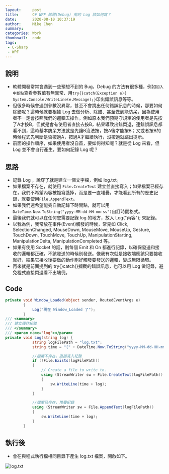 ```yaml
---
layout:     post
title:      C# WPF 除錯(Debug) 用的 Log 該如何寫？
date:       2020-08-10 10:37:19
author:     Mike Chen
summary:    
categories: Work
thumbnail:  code
tags:
 - C-Sharp
 - WPF
---
```



## 說明
* 軟體開發常常會遇到一些預想不到的 Bug，Debug 的方法有很多種，例如`加入中斷點`查看參數值有無異常、用`try{}catch(Exception e){ System.Console.WriteLine(e.Message);}`印出錯誤訊息等等。
* 但很多時候會遇到參數沒異常，甚至不會跳出任何錯誤訊息的時候，那要如何除錯呢？這時候就要根據 Log 去做分析、除錯、甚至做到能防呆，因為使用者不一定會按照我們的邏輯去操作。例如原本我們預期守規矩的使用者是先按了A才按B，但就是會有使用者直接去按B，結果導致出錯閃退，連錯誤訊息都看不到，這時基本防呆方法就是先讓B沒法按，按A後才能按B；又或者按B的時候程式先判斷是否按過A，按過A才繼續執行，沒按過就跳出提示。
* 前面的操作順序，如果使用者沒自首，要如何得知呢？就是從 Log 來看，但 Log 並不會自行產生，要如何記錄 Log 呢？

## 思路
* 記錄 Log ，說穿了就是建立一個文字檔，例如 log.txt。
* 如果檔案不存在，就使用 `File.CreateText` 建立並直接寫入；如果檔案已經存在，我們不希望內容被複寫蓋掉，而是要一直堆疊，才能看到所有的歷史記錄，就要使用`File.AppendText`。
* 如果我們還希望能夠自動記錄下時間點，就可以用 `DateTime.Now.ToString("yyyy-MM-dd-HH-mm-ss")`自訂時間格式。
* 最後我們就可以在任何您需要記錄 log 的地方，放入 Log("內容"); 來記錄。
* 以我為例，我常放在事件(Event)觸發的時候，常見如 Click, SelectionChanged, MouseDown, MouseMove, MouseUp, Gesture, TouchDown, TouchMove, TouchUp, ManipulationStarting, ManipulationDelta, ManipulationCompleted 等。
* 如果有使用 Socket 的話，則每個 Emit 和 On 都進行記錄，以確保發送和接收的邏輯都正確，不該發送的時候別發送。像我有次就是接收端應該只要接收就好，結果它接收後要做的動作剛好觸發要發送的邏輯，變成無限循環。
* 再來就是前面提到的 try{}catch{}攔截的錯誤訊息，也可以用 Log 做記錄，避免程式直接閃退看不出端倪。

## Code
```csharp
private void Window_Loaded(object sender, RoutedEventArgs e)
        {
            Log("現在 Window_Loaded 了");
        }
/// <summary>
/// 建立操作紀錄
/// </summary>
/// <param name="log"></param>
private void Log(string log) {
            string logFilePath = "log.txt";
            string time = "[" + DateTime.Now.ToString("yyyy-MM-dd-HH-mm-ss") + "]";

            //檔案不存在，直接寫入紀錄
            if (!File.Exists(logFilePath))
            {
                // Create a file to write to.
                using (StreamWriter sw = File.CreateText(logFilePath))
                {
                    sw.WriteLine(time + log);
                }
            }

            //檔案已存在，堆疊紀錄
            using (StreamWriter sw = File.AppendText(logFilePath))
            {
                sw.WriteLine(time + log);
            }
        }
```

## 執行後
* 會在與程式執行檔相同目錄下產生 log.txt 檔案，開啟如下。

![log.txt](https://i.imgur.com/7SxWx5W.png)
